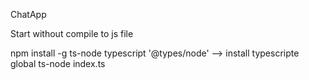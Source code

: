 ChatApp

Start without compile to js file

npm install -g ts-node typescript '@types/node' --> install typescripte global
ts-node index.ts
